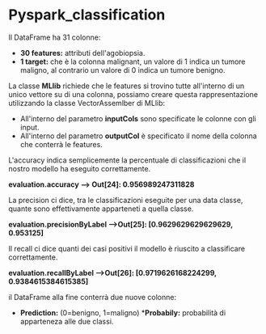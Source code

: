 # Pyspark_classification

Il DataFrame ha 31 colonne:
* __30 features:__  attributi dell'agobiopsia.
* __1 target:__  che è la colonna malignant, un valore di 1 indica un tumore maligno, al contrario un valore di 0 indica un tumore benigno.

La classe __MLlib__  richiede che le features si trovino tutte all'interno di un unico vettore su di una colonna, possiamo creare questa rappresentazione utilizzando la classe VectorAssemlber di MLlib:
* All'interno del parametro __inputCols__  sono specificate le colonne con gli input.
* All'interno del parametro __outputCol__  è specificato il nome della colonna che conterrà le features.
    
L'accuracy indica semplicemente la percentuale di classificazioni che il nostro modello ha eseguito correttamente.

__evaluation.accuracy --> Out[24]: 0.956989247311828__

La precision ci dice, tra le classificazioni eseguite per una data classe, quante sono effettivamente apparteneti a quella classe.

__evaluation.precisionByLabel -->Out[25]: [0.9629629629629629, 0.953125]__

Il recall ci dice quanti dei casi positivi il modello è riuscito a classificare correttamente.

__evaluation.recallByLabel -->Out[26]: [0.9719626168224299, 0.9384615384615385]__


il DataFrame alla fine conterrà due nuove colonne:
* __Prediction:__  (0=benigno, 1=maligno)
*__Probabily:__  probabilità di apparteneza alle due classi.

